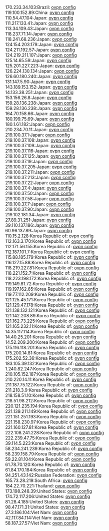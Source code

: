 170.233.34.103:Brazil: [ovpn config](vpn/170_233_34_103.ovpn)  
119.100.152.89:China: [ovpn config](vpn/119_100_152_89.ovpn)  
110.54.47.104:Japan: [ovpn config](vpn/110_54_47_104.ovpn)  
111.217.133.41:Japan: [ovpn config](vpn/111_217_133_41.ovpn)  
113.34.109.43:Japan: [ovpn config](vpn/113_34_109_43.ovpn)  
118.237.71.14:Japan: [ovpn config](vpn/118_237_71_14.ovpn)  
118.241.68.236:Japan: [ovpn config](vpn/118_241_68_236.ovpn)  
124.154.203.179:Japan: [ovpn config](vpn/124_154_203_179.ovpn)  
124.211.192.57:Japan: [ovpn config](vpn/124_211_192_57.ovpn)  
124.219.211.107:Japan: [ovpn config](vpn/124_219_211_107.ovpn)  
125.14.65.59:Japan: [ovpn config](vpn/125_14_65_59.ovpn)  
125.201.227.223:Japan: [ovpn config](vpn/125_201_227_223.ovpn)  
126.224.130.134:Japan: [ovpn config](vpn/126_224_130_134.ovpn)  
126.60.180.240:Japan: [ovpn config](vpn/126_60_180_240.ovpn)  
131.147.5.90:Japan: [ovpn config](vpn/131_147_5_90.ovpn)  
143.189.153.152:Japan: [ovpn config](vpn/143_189_153_152.ovpn)  
14.133.38.251:Japan: [ovpn config](vpn/14_133_38_251.ovpn)  
153.156.26.8:Japan: [ovpn config](vpn/153_156_26_8.ovpn)  
159.28.136.238:Japan: [ovpn config](vpn/159_28_136_238.ovpn)  
159.28.136.238:Japan: [ovpn config](vpn/159_28_136_238.ovpn)  
164.70.158.66:Japan: [ovpn config](vpn/164_70_158_66.ovpn)  
180.199.75.69:Japan: [ovpn config](vpn/180_199_75_69.ovpn)  
180.1.61.182:Japan: [ovpn config](vpn/180_1_61_182.ovpn)  
210.234.70.11:Japan: [ovpn config](vpn/210_234_70_11.ovpn)  
219.100.37.1:Japan: [ovpn config](vpn/219_100_37_1.ovpn)  
219.100.37.108:Japan: [ovpn config](vpn/219_100_37_108.ovpn)  
219.100.37.109:Japan: [ovpn config](vpn/219_100_37_109.ovpn)  
219.100.37.116:Japan: [ovpn config](vpn/219_100_37_116.ovpn)  
219.100.37.125:Japan: [ovpn config](vpn/219_100_37_125.ovpn)  
219.100.37.19:Japan: [ovpn config](vpn/219_100_37_19.ovpn)  
219.100.37.205:Japan: [ovpn config](vpn/219_100_37_205.ovpn)  
219.100.37.211:Japan: [ovpn config](vpn/219_100_37_211.ovpn)  
219.100.37.213:Japan: [ovpn config](vpn/219_100_37_213.ovpn)  
219.100.37.22:Japan: [ovpn config](vpn/219_100_37_22.ovpn)  
219.100.37.4:Japan: [ovpn config](vpn/219_100_37_4.ovpn)  
219.100.37.50:Japan: [ovpn config](vpn/219_100_37_50.ovpn)  
219.100.37.58:Japan: [ovpn config](vpn/219_100_37_58.ovpn)  
219.100.37.7:Japan: [ovpn config](vpn/219_100_37_7.ovpn)  
219.100.37.90:Japan: [ovpn config](vpn/219_100_37_90.ovpn)  
219.102.181.34:Japan: [ovpn config](vpn/219_102_181_34.ovpn)  
27.89.31.251:Japan: [ovpn config](vpn/27_89_31_251.ovpn)  
39.110.137.186:Japan: [ovpn config](vpn/39_110_137_186.ovpn)  
60.96.137.89:Japan: [ovpn config](vpn/60_96_137_89.ovpn)  
110.15.2.128:Korea Republic of: [ovpn config](vpn/110_15_2_128.ovpn)  
112.163.3.170:Korea Republic of: [ovpn config](vpn/112_163_3_170.ovpn)  
112.171.56.155:Korea Republic of: [ovpn config](vpn/112_171_56_155.ovpn)  
112.187.101.7:Korea Republic of: [ovpn config](vpn/112_187_101_7.ovpn)  
115.88.185.179:Korea Republic of: [ovpn config](vpn/115_88_185_179.ovpn)  
116.127.15.88:Korea Republic of: [ovpn config](vpn/116_127_15_88.ovpn)  
118.219.227.81:Korea Republic of: [ovpn config](vpn/118_219_227_81.ovpn)  
118.221.152.7:Korea Republic of: [ovpn config](vpn/118_221_152_7.ovpn)  
118.223.198.172:Korea Republic of: [ovpn config](vpn/118_223_198_172.ovpn)  
119.149.81.72:Korea Republic of: [ovpn config](vpn/119_149_81_72.ovpn)  
119.197.162.65:Korea Republic of: [ovpn config](vpn/119_197_162_65.ovpn)  
119.77.112.209:Korea Republic of: [ovpn config](vpn/119_77_112_209.ovpn)  
121.125.45.171:Korea Republic of: [ovpn config](vpn/121_125_45_171.ovpn)  
121.129.47.178:Korea Republic of: [ovpn config](vpn/121_129_47_178.ovpn)  
121.138.132.121:Korea Republic of: [ovpn config](vpn/121_138_132_121.ovpn)  
121.142.208.89:Korea Republic of: [ovpn config](vpn/121_142_208_89.ovpn)  
121.162.73.225:Korea Republic of: [ovpn config](vpn/121_162_73_225.ovpn)  
121.165.232.11:Korea Republic of: [ovpn config](vpn/121_165_232_11.ovpn)  
14.35.117.114:Korea Republic of: [ovpn config](vpn/14_35_117_114.ovpn)  
14.40.25.201:Korea Republic of: [ovpn config](vpn/14_40_25_201.ovpn)  
14.52.209.200:Korea Republic of: [ovpn config](vpn/14_52_209_200.ovpn)  
175.116.118.201:Korea Republic of: [ovpn config](vpn/175_116_118_201.ovpn)  
175.200.14.81:Korea Republic of: [ovpn config](vpn/175_200_14_81.ovpn)  
175.202.52.36:Korea Republic of: [ovpn config](vpn/175_202_52_36.ovpn)  
183.105.39.132:Korea Republic of: [ovpn config](vpn/183_105_39_132.ovpn)  
1.240.82.247:Korea Republic of: [ovpn config](vpn/1_240_82_247.ovpn)  
210.105.152.187:Korea Republic of: [ovpn config](vpn/210_105_152_187.ovpn)  
210.220.14.11:Korea Republic of: [ovpn config](vpn/210_220_14_11.ovpn)  
211.187.75.122:Korea Republic of: [ovpn config](vpn/211_187_75_122.ovpn)  
211.218.3.9:Korea Republic of: [ovpn config](vpn/211_218_3_9.ovpn)  
218.158.51.10:Korea Republic of: [ovpn config](vpn/218_158_51_10.ovpn)  
218.51.98.212:Korea Republic of: [ovpn config](vpn/218_51_98_212.ovpn)  
220.121.235.194:Korea Republic of: [ovpn config](vpn/220_121_235_194.ovpn)  
221.139.211.149:Korea Republic of: [ovpn config](vpn/221_139_211_149.ovpn)  
221.151.251.193:Korea Republic of: [ovpn config](vpn/221_151_251_193.ovpn)  
221.158.230.97:Korea Republic of: [ovpn config](vpn/221_158_230_97.ovpn)  
221.160.127.81:Korea Republic of: [ovpn config](vpn/221_160_127_81.ovpn)  
222.108.241.228:Korea Republic of: [ovpn config](vpn/222_108_241_228.ovpn)  
222.239.47.75:Korea Republic of: [ovpn config](vpn/222_239_47_75.ovpn)  
39.114.5.223:Korea Republic of: [ovpn config](vpn/39_114_5_223.ovpn)  
58.234.241.239:Korea Republic of: [ovpn config](vpn/58_234_241_239.ovpn)  
58.239.158.79:Korea Republic of: [ovpn config](vpn/58_239_158_79.ovpn)  
59.22.81.104:Korea Republic of: [ovpn config](vpn/59_22_81_104.ovpn)  
61.78.70.120:Korea Republic of: [ovpn config](vpn/61_78_70_120.ovpn)  
61.84.170.184:Korea Republic of: [ovpn config](vpn/61_84_170_184.ovpn)  
94.251.43.142:Russian Federation: [ovpn config](vpn/94_251_43_142.ovpn)  
165.73.28.219:South Africa: [ovpn config](vpn/165_73_28_219.ovpn)  
184.22.70.221:Thailand: [ovpn config](vpn/184_22_70_221.ovpn)  
173.198.248.39:United States: [ovpn config](vpn/173_198_248_39.ovpn)  
174.72.117.206:United States: [ovpn config](vpn/174_72_117_206.ovpn)  
81.28.4.185:United States: [ovpn config](vpn/81_28_4_185.ovpn)  
98.47.171.31:United States: [ovpn config](vpn/98_47_171_31.ovpn)  
27.3.186.104:Viet Nam: [ovpn config](vpn/27_3_186_104.ovpn)  
42.117.84.114:Viet Nam: [ovpn config](vpn/42_117_84_114.ovpn)  
58.187.27.57:Viet Nam: [ovpn config](vpn/58_187_27_57.ovpn)  
